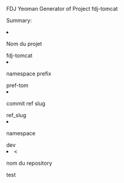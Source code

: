 FDJ Yeoman Generator of Project fdj-tomcat
  <p>Summary:</p>
        <li><p> Nom du projet </p>fdj-tomcat</li>
        <li><p> namespace prefix </p> pref-tom</li>
        <li><p> commit ref slug  </p> ref_slug</li>
        <li><p> namespace  </p> dev </li>
        <li><<p> nom du repository  </p> test </li>